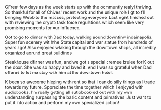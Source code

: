 GFreat few days as the week starts up with the ocmmuntiy realyl thriving. So thankful for all of Chives' recent work and the unique role I gt to fill bringing Webb to the masses, protecting everyone. Last ngiht finished out with reviewing the crypto task force regulations which seem like very promising moments for our influenec.

Got to go to dinner with Dad today, walking aound downtinw  indainapolis. Super fun scenery wit hthe State capital and war statue from hundreds of years ago! Also enjoyied wlaking through the downtown shops, all increibly organized aorund great buildings.

Steakhouse dfinner was fun, and we got a special cremee brulee for K out the door. She was so happy and loved it. And I was so grateful when Dad offered to let me stay with him at the downtown hotel.

K been so awesome hleping with rent so that I can do silly things as I trade towards my future. Sppreciate the time together which I enjoyed with audiobooks. I'm really getting all autiobook-ed out with my own understanding surpassing the basic content and primatives. Just want to put it into action and perform my own specialized action!
